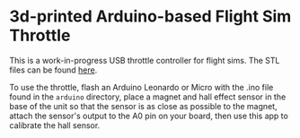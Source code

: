 # 3d-printed Arduino-based Flight Sim Throttle

This is a work-in-progress USB throttle controller for flight sims.  The STL files can be found [here](https://www.thingiverse.com/thing:4668648).

To use the throttle, flash an Arduino Leonardo or Micro with the .ino file found in the `arduino` directory, place a magnet and hall effect sensor in the base of the unit so that the sensor is as close as possible to the magnet, attach the sensor's output to the A0 pin on your board, then use this app to calibrate the hall sensor.
